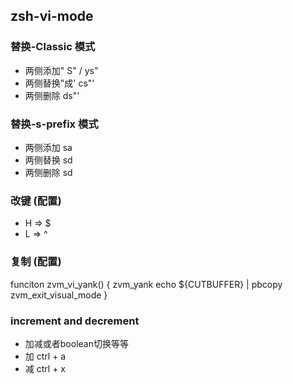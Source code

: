 ## zsh-vi-mode

###  替换-Classic 模式
- 两侧添加" S" / ys"
- 两侧替换"成'   cs"'
- 两侧删除  ds"'

###  替换-s-prefix 模式
- 两侧添加 sa
- 两侧替换 sd
- 两侧删除 sd

### 改键 (配置)
- H => $
- L => ^

### 复制 (配置)
funciton zvm_vi_yank() {
    zvm_yank
    echo ${CUTBUFFER} | pbcopy
    zvm_exit_visual_mode
}

### increment and decrement
- 加减或者boolean切换等等
- 加 ctrl + a
- 减 ctrl + x
